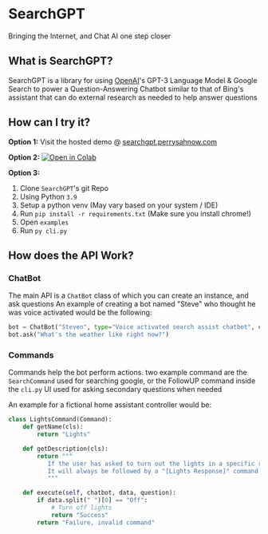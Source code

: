 # SearchGPT
Bringing the Internet, and Chat AI one step closer

## What is SearchGPT?
SearchGPT is a library for using [OpenAI](https://openai.com/)'s GPT-3 Language Model & Google Search to power a Question-Answering Chatbot similar to that of Bing's assistant that can do external research as needed to help answer questions



## How can I try it?
**Option 1:** Visit the hosted demo @ [searchgpt.perrysahnow.com](https://searchgpt.perrysahnow.com/)

**Option 2:** [![Open in Colab](https://colab.research.google.com/assets/colab-badge.svg)](https://colab.research.google.com/gist/perrys25/195fd36b6986025e7711b55189cae9b9/searchgpt-demo.ipynb)

**Option 3:**
1. Clone `SearchGPT`'s git Repo
2. Using Python `3.9`
3. Setup a python venv (May vary based on your system / IDE)
4. Run `pip install -r requirements.txt` (Make sure you install chrome!)
5. Open `examples`
6. Run `py cli.py`

## How does the API Work?

### ChatBot

The main API is a `ChatBot` class of which you can create an instance, and ask questions
An example of creating a bot named "Steve" who thought he was voice activated would be the following:
```py
bot = ChatBot("Steven", type="Voice activated search assist chatbot", commands=[SearchCommand()])
bot.ask("What's the weather like right now?")
```

### Commands

Commands help the bot perform actions. two example command are the `SearchCommand` used for searching google, or the FollowUP command inside the `cli.py` UI used for asking secondary questions when needed

An example for a fictional home assistant controller would be:
```py
class LightsCommand(Command):
    def getName(cls):
        return "Lights"

    def getDescription(cls):
        return """
           If the user has asked to turn out the lights in a specific room (which must be decided on beforehand, possibly with a followup), use the "[Lights] Off RoomName" Command
           It will always be followed by a "[Lights Response]" command either containing "Success", or an encountered error while disabling lights
           """

    def execute(self, chatbot, data, question):
        if data.split(" ")[0] == "Off":
            # Turn off lights
            return "Success"
        return "Failure, invalid command"
```
